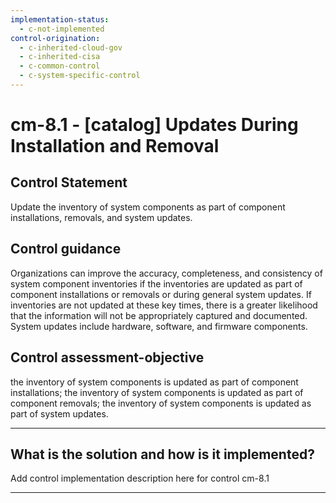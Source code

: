 ```yaml
---
implementation-status:
  - c-not-implemented
control-origination:
  - c-inherited-cloud-gov
  - c-inherited-cisa
  - c-common-control
  - c-system-specific-control
---
```


# cm-8.1 - \[catalog\] Updates During Installation and Removal

## Control Statement

Update the inventory of system components as part of component installations, removals, and system updates.

## Control guidance

Organizations can improve the accuracy, completeness, and consistency of system component inventories if the inventories are updated as part of component installations or removals or during general system updates. If inventories are not updated at these key times, there is a greater likelihood that the information will not be appropriately captured and documented. System updates include hardware, software, and firmware components.

## Control assessment-objective

the inventory of system components is updated as part of component installations;
the inventory of system components is updated as part of component removals;
the inventory of system components is updated as part of system updates.

______________________________________________________________________

## What is the solution and how is it implemented?

Add control implementation description here for control cm-8.1

______________________________________________________________________
